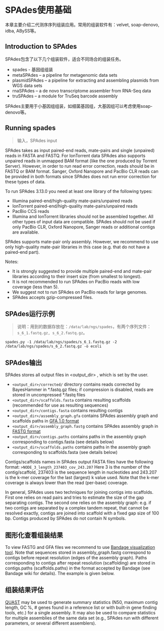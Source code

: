 # SPAdes使用基础
本章主要介绍二代测序序列组装应用。常用的组装软件有：velvet, soap-denovo, idba, ABySS等。
## Introduction to SPAdes
SPAdes包含了以下几个组装软件，适合不同场合的组装任务。
* spades - 基因组组装
* metaSPAdes – a pipeline for metagenomic data sets
* plasmidSPAdes – a pipeline for extracting and assembling plasmids from WGS data sets
* rnaSPAdes – a de novo transcriptome assembler from RNA-Seq data
* truSPAdes – a module for TruSeq barcode assembly

SPAdes主要用于小基因组组装，如细菌基因组，大基因组可以考虑使用soap-denovo等。

## Running spades
> 输入，SPAdes input  

SPAdes takes as input paired-end reads, mate-pairs and single (unpaired) reads in FASTA and FASTQ. For IonTorrent data SPAdes also supports unpaired reads in unmapped BAM format (like the one produced by Torrent Server). However, in order to run read error correction, reads should be in FASTQ or BAM format. Sanger, Oxford Nanopore and PacBio CLR reads can be provided in both formats since SPAdes does not run error correction for these types of data.

To run SPAdes 3.13.0 you need at least one library of the following types:

* Illumina paired-end/high-quality mate-pairs/unpaired reads
* IonTorrent paired-end/high-quality mate-pairs/unpaired reads
* PacBio CCS reads
* Illumina and IonTorrent libraries should not be assembled together. All other types of input data are compatible. SPAdes should not be used if only PacBio CLR, Oxford Nanopore, Sanger reads or additional contigs are available.

SPAdes supports mate-pair only assembly. However, we recommend to use only high-quality mate-pair libraries in this case (e.g. that do not have a paired-end part).

Notes:

* It is strongly suggested to provide multiple paired-end and mate-pair libraries according to their insert size (from smallest to longest).
* It is not recommended to run SPAdes on PacBio reads with low coverage (less than 5).
* We suggest not to run SPAdes on PacBio reads for large genomes.
* SPAdes accepts gzip-compressed files.

## SPAdes运行示例
> 说明：用到的数据存放在：`/data/lab/ngs/spades`，有两个序列文件：`s_6_1.fastq.gz, s_6_2.fastq.gz`。

```
spades.py -1 /data/lab/ngs/spades/s_6_1.fastq.gz -2 /data/lab/ngs/spades/s_6_2.fastq.gz -o ecoli
```

## SPAdes输出
SPAdes stores all output files in <output_dir> , which is set by the user.

* `<output_dir>/corrected/` directory contains reads corrected by BayesHammer in \*.fastq.gz files; if compression is disabled, reads are stored in uncompressed \*.fastq files
* `<output_dir>/scaffolds.fasta` contains resulting scaffolds (recommended for use as resulting sequences)
* `<output_dir>/contigs.fasta` contains resulting contigs
* `<output_dir>/assembly_graph.gfa` contains SPAdes assembly graph and scaffolds paths in [GFA 1.0 format](https://github.com/GFA-spec/GFA-spec/blob/master/GFA1.md)
* `<output_dir>/assembly_graph.fastg` contains SPAdes assembly graph in [FASTG format](http://fastg.sourceforge.net/)
* `<output_dir>/contigs.paths` contains paths in the assembly graph corresponding to contigs.fasta (see details below)
* `<output_dir>/scaffolds.paths` contains paths in the assembly graph corresponding to scaffolds.fasta (see details below)

Contigs/scaffolds names in SPAdes output FASTA files have the following format:
`>NODE_3_length_237403_cov_243.207`
Here 3 is the number of the contig/scaffold, 237403 is the sequence length in nucleotides and 243.207 is the k-mer coverage for the last (largest) k value used. Note that the k-mer coverage is always lower than the read (per-base) coverage.

In general, SPAdes uses two techniques for joining contigs into scaffolds. First one relies on read pairs and tries to estimate the size of the gap separating contigs. The second one relies on the assembly graph: e.g. if two contigs are separated by a complex tandem repeat, that cannot be resolved exactly, contigs are joined into scaffold with a fixed gap size of 100 bp. Contigs produced by SPAdes do not contain N symbols.

## 图形化查看组装结果
To view FASTG and GFA files we recommend to use [Bandage visualization tool](http://rrwick.github.io/Bandage/). Note that sequences stored in assembly_graph.fastg correspond to contigs before repeat resolution (edges of the assembly graph). Paths corresponding to contigs after repeat resolution (scaffolding) are stored in contigs.paths (scaffolds.paths) in the format accepted by Bandage (see Bandage wiki for details). The example is given below.

## 组装结果评估
[QUAST](http://cab.spbu.ru/software/quast/) may be used to generate summary statistics (N50, maximum contig length, GC %, # genes found in a reference list or with built-in gene finding tools, etc.) for a single assembly. It may also be used to compare statistics for multiple assemblies of the same data set (e.g., SPAdes run with different parameters, or several different assemblers). 
